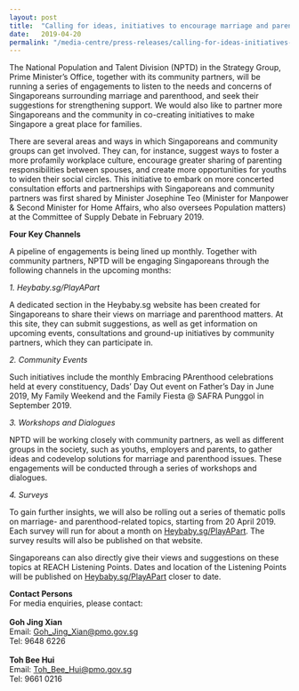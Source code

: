 ```yaml
---
layout: post
title:  "Calling for ideas, initiatives to encourage marriage and parenthood"
date:   2019-04-20
permalink: "/media-centre/press-releases/calling-for-ideas-initiatives-to-encourage-marriage-and-parenthood"
---
```


The National Population and Talent Division (NPTD) in the Strategy Group, Prime Minister’s Office, together with its community partners, will be running a series of engagements to listen to the needs and concerns of Singaporeans surrounding marriage and parenthood, and seek their suggestions for strengthening support. We would also like to partner more Singaporeans and the community in co-creating
initiatives to make Singapore a great place for families.

There are several areas and ways in which Singaporeans and community groups can get involved. They can, for instance, suggest ways to foster a more profamily workplace culture, encourage greater sharing of parenting responsibilities between spouses, and create more opportunities for youths to widen their social circles. This initiative to embark on more concerted consultation efforts and partnerships with Singaporeans and community partners was first shared by Minister Josephine Teo (Minister for Manpower & Second Minister for Home Affairs, who also oversees Population matters) at the Committee of Supply Debate in February 2019.

**Four Key Channels**

A pipeline of engagements is being lined up monthly. Together with community partners, NPTD will be engaging Singaporeans through the following channels in the upcoming months:

_1. Heybaby.sg/PlayAPart_

A dedicated section in the Heybaby.sg website has been created for Singaporeans to share their views on marriage and parenthood matters. At this site, they can submit suggestions, as well as get information on upcoming events, consultations and ground-up initiatives by community partners, which they can participate in.

_2. Community Events_

Such initiatives include the monthly Embracing PArenthood celebrations held at every constituency, Dads’ Day Out event on Father’s Day in June 2019, My Family Weekend and the Family Fiesta @ SAFRA Punggol in September 2019.

_3. Workshops and Dialogues_

NPTD will be working closely with community partners, as well as different groups in the society, such as youths, employers and parents, to gather ideas and codevelop solutions for marriage and parenthood issues. These engagements will be conducted through a series of workshops and dialogues.

_4. Surveys_

To gain further insights, we will also be rolling out a series of thematic polls on marriage- and parenthood-related topics, starting from 20 April 2019. Each survey will run for about a month on [Heybaby.sg/PlayAPart](http://www.heybaby.sg/PlayAPart). The survey results will also be published on that website.

Singaporeans can also directly give their views and suggestions on these topics at REACH Listening Points. Dates and location of the Listening Points will be published on [Heybaby.sg/PlayAPart](http://www.heybaby.sg/PlayAPart) closer to date.


**Contact Persons** <br>
For media enquiries, please contact:
<br> <br>
**Goh Jing Xian** <br>
Email: Goh_Jing_Xian@pmo.gov.sg <br>
Tel: 9648 6226
<br> <br>
**Toh Bee Hui** <br>
Email: Toh_Bee_Hui@pmo.gov.sg <br>
Tel: 9661 0216 <br>
